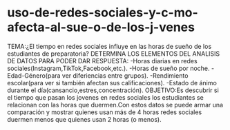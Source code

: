 # uso-de-redes-sociales-y-c-mo-afecta-al-sue-o-de-los-j-venes
TEMA:¿El tiempo en redes sociales influye en las horas de sueño de los estudiantes de preparatoria?
DETERMINA LOS ELEMENTOS DEL ANALISIS DE DATOS PARA PODER DAR RESPUESTA:
-Horas diarias en redes sociales(Instagram,TikTok,Facebook,etc.).
-Horas de sueño por noche.
-Edad-Género(para ver diferiencias entre grupos).
-Rendimiento escolar(para ver si también afectan sus calificaciones).
-Estado de ánimo durante el día(cansancio,estres,concentración).
OBJETIVO:Es descubrir si el tiempo que pasan los jovenes en redes sociales los estudiantes se relacionan
con las horas que duermen.Con estos datos se puede armar una comparación y mostrar quienes usan más de 4 horas
redes sociales duermen menos que quienes usan 2 horas (o menos).
